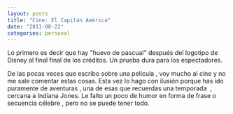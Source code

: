 ```yaml
---
layout: posts
title: "Cine: El Capitán América"
date: "2011-08-22"
categories: personal
---
```


Lo primero es decir que hay "huevo de pascual" después del logotipo de Disney al final final de los créditos. Un prueba dura para los espectadores.

De las pocas veces que escribo sobre una película , voy mucho al cine y no me sale comentar estas cosas. Esta vez lo hago con ilusión porque has ido puramente de aventuras , una de esas que recuerdas una temporada  , cercana a Indiana Jones. Le falto un poco de humor en forma de frase o secuencia célebre , pero no se puede tener todo.
